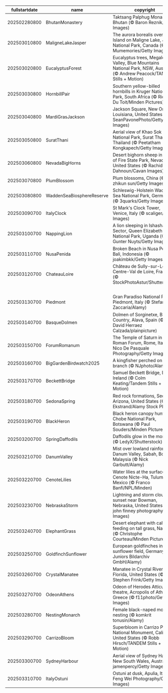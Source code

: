 |fullstartdate|name|copyright|title|image|
|--|--|--|--|--|
202502280800|BhutanMonastery|Taktsang Palphug Monastery, Bhutan (© Baron Reznik/Getty Images)|Info|![](/en-AU/2025/03/202502280800BhutanMonastery.jpg)|
202503010800|MaligneLakeJasper|The aurora borealis over Spirit Island on Maligne Lake, Jasper National Park, Canada (© Mumemories/Getty Images)|Info|![](/en-AU/2025/03/202503010800MaligneLakeJasper.jpg)|
202503020800|EucalyptusForest|Eucalyptus trees, Megalong Valley, Blue Mountains National Park, NSW, Australia (© Andrew Peacock/TANDEM Stills + Motion)|Info|![](/en-AU/2025/03/202503020800EucalyptusForest.jpg)|
202503030800|HornbillPair|Southern yellow-billed hornbills in Kruger National Park, South Africa (© Richard Du Toit/Minden Pictures)|Info|![](/en-AU/2025/03/202503030800HornbillPair.jpg)|
202503040800|MardiGrasJackson|Jackson Square, New Orleans, Louisiana, United States (© SeanPavonePhoto/Getty Images)|Info|![](/en-AU/2025/03/202503040800MardiGrasJackson.jpg)|
202503050800|SuratThani|Aerial view of Khao Sok National Park, Surat Thani, Thailand (© Peetatham Kongkapech/Getty Images)|Info|![](/en-AU/2025/03/202503050800SuratThani.jpg)|
202503060800|NevadaBigHorns|Desert bighorn sheep in Valley of Fire State Park, Nevada, United States (© Rachid Dahnoun/Cavan Images)|Info|![](/en-AU/2025/03/202503060800NevadaBigHorns.jpg)|
202503070800|PlumBlossom|Plum blossoms, China (© zhikun sun/Getty Images)|Info|![](/en-AU/2025/03/202503070800PlumBlossom.jpg)|
202503080800|WaddenSeaBiosphereReserve|Schleswig-Holstein Wadden Sea National Park, Germany (© 3quarks/Getty Images)|Info|![](/en-AU/2025/03/202503080800WaddenSeaBiosphereReserve.jpg)|
202503090700|ItalyClock|St Mark's Clock Tower, Venice, Italy (© scaliger/Getty Images)|Info|![](/en-AU/2025/03/202503090700ItalyClock.jpg)|
202503100700|NappingLion|A lion sleeping in Ishasha Sector, Queen Elizabeth National Park, Uganda (© Gunter Nuyts/Getty Images)|Info|![](/en-AU/2025/03/202503100700NappingLion.jpg)|
202503110700|NusaPenida|Broken Beach in Nusa Penida, Bali, Indonesia (© joakimbkk/Getty Images)|Info|![](/en-AU/2025/03/202503110700NusaPenida.jpg)|
202503120700|ChateauLoire|Château de Sully-sur-Loire, Centre-Val de Loire, France (© StockPhotoAstur/Shutterstock)|Info|![](/en-AU/2025/03/202503120700ChateauLoire.jpg)|
||||![](/en-AU/2025/03/.jpg)|
202503130700|Piedmont|Gran Paradiso National Park, Piedmont, Italy (© Stefano Zaccaria/Alamy)|Info|![](/en-AU/2025/03/202503130700Piedmont.jpg)|
202503140700|BasqueDolmen|Dolmen of Sorginetxe, Basque Country, Alava, Spain (© David Herraez Calzada/plainpicture)|Info|![](/en-AU/2025/03/202503140700BasqueDolmen.jpg)|
202503150700|ForumRomanum|The Temple of Saturn in the Roman Forum, Rome, Italy (© Nico De Pasquale Photography/Getty Images)|Info|![](/en-AU/2025/03/202503150700ForumRomanum.jpg)|
202503160700|BigGardenBirdwatch2025|A kingfisher perched on a branch (© NJphoto/Alamy)|Info|![](/en-AU/2025/03/202503160700BigGardenBirdwatch2025.jpg)|
202503170700|BeckettBridge|Samuel Beckett Bridge, Dublin, Ireland (© Colm Keating/Tandem Stills + Motion)|Info|![](/en-AU/2025/03/202503170700BeckettBridge.jpg)|
202503180700|SedonaSpring|Red rock formations, Sedona, Arizona, United States (© Jim Ekstrand/Alamy Stock Photo)|Info|![](/en-AU/2025/03/202503180700SedonaSpring.jpg)|
202503190700|BlackHeron|Black heron canopy hunting, Chobe National Park, Botswana (© Paul Souders/Minden PIctures)|Info|![](/en-AU/2025/03/202503190700BlackHeron.jpg)|
202503200700|SpringDaffodils|Daffodils glow in the morning (© LedyX/Shutterstock)|Info|![](/en-AU/2025/03/202503200700SpringDaffodils.jpg)|
202503210700|DanumValley|Mist over lowland rainforest, Danum Valley, Sabah, Borneo, Malaysia (© Nick Garbutt/Alamy)|Info|![](/en-AU/2025/03/202503210700DanumValley.jpg)|
202503220700|CenoteLilies|Water lilies at the surface of Cenote Nicte-Ha, Tulum, Mexico (© Franco Banfi/NPL/Minden)|Info|![](/en-AU/2025/03/202503220700CenoteLilies.jpg)|
202503230700|NebraskaStorm|Lightning and storm clouds at sunset near Bowman, Nebraska, United States (© john finney photography/Getty Images)|Info|![](/en-AU/2025/03/202503230700NebraskaStorm.jpg)|
202503240700|ElephantGrass|Desert elephant with calf feeding on tall grass, Namibia (© Christophe Courteau/Minden Pictures)|Info|![](/en-AU/2025/03/202503240700ElephantGrass.jpg)|
202503250700|GoldfinchSunflower|European goldfinches in a sunflower field, Germany (© Juniors Bildarchiv GmbH/Alamy)|Info|![](/en-AU/2025/03/202503250700GoldfinchSunflower.jpg)|
202503260700|CrystalManatee|Manatee in Crystal River, Florida, United States (© Stephen Frink/Getty Images)|Info|![](/en-AU/2025/03/202503260700CrystalManatee.jpg)|
202503270700|OdeonAthens|Odeon of Herodes Atticus theatre, Acropolis of Athens, Greece (© f11photo/Getty Images)|Info|![](/en-AU/2025/03/202503270700OdeonAthens.jpg)|
202503280700|NestingMonarch|Female black-naped monarch nesting (© komkrit tonusin/Alamy)|Info|![](/en-AU/2025/03/202503280700NestingMonarch.jpg)|
202503290700|CarrizoBloom|Superbloom in Carrizo Plain National Monument, California, United States (© Robb Hirsch/TANDEM Stills + Motion)|Info|![](/en-AU/2025/03/202503290700CarrizoBloom.jpg)|
202503300700|SydneyHarbour|Aerial view of Sydney Harbour, New South Wales, Australia (© jamenpercy/Getty Images)|Info|![](/en-AU/2025/03/202503300700SydneyHarbour.jpg)|
202503310700|ItalyOstuni|Ostuni at dusk, Apulia, Italy (© Feng Wei Photography/Getty Images)|Info|![](/en-AU/2025/03/202503310700ItalyOstuni.jpg)|
